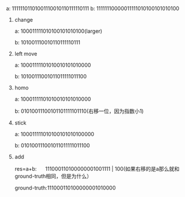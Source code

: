 a: 11111101101001110010110111110111
b: 11111110000011111010100101010100

1. change

   a: 100011111010100101010100(larger)

   b: 101001110010110111110111

2. left move

   a: 10001111101010010101010000

   b: 10100111001011011111011100

3. homo

   a: 10001111101010010101010000

   b: 01010011100101101111101110(右移一位，因为指数小1)

4. stick

   a: 100011111010100101010100000

   b: 010100111001011011111011100

5. add

   res=a+b:&nbsp;&nbsp;&nbsp;&nbsp;&nbsp;&nbsp;111000110100000001001111 | 100(如果右移的是a那么就和ground-truth相同，但是为什么）

   ground-truth:111000110100000001010000

